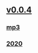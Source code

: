 ## [v0.0.4](https://github.com/shanuan/flute1/edit/master/README.md)
### [mp3](mp3)
### [2020](2020)
